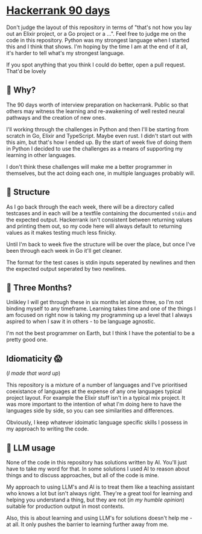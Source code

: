 # [Hackerrank 90 days](https://www.hackerrank.com/interview/preparation-kits/three-month-preparation-kit/three-month-week-three/challenges)


Don't judge the layout of this repository in terms of "that's not how you lay out an Elixir project, or a Go project or a ...".  Feel free to judge me on the code in this repository. Python was my strongest language when I started this and I think that shows. I'm hoping by the time I am at the end of it all, it's harder to tell what's my strongest language.

If you spot anything that you think I could do better, open a pull request. That'd be lovely


## 🙋 Why?

The 90 days worth of interview preparation on hackerrank. Public so that others may witness the learning and re-awakening of well rested neural pathways and the creation of new ones.

I'll working through the challenges in Python and then I'll be starting from scratch in Go, Elixir and TypeScript. Maybe even rust. I didn't start out with this aim, but that's how I ended up.  By the start of week five of doing them in Python I decided to use the challenges as a means of supporting my learning in other languages.

I don't think these challenges will make me a better programmer in themselves, but the act doing each one, in multiple languages probably will. 


## 🧱 Structure

As I go back through the each week, there will be a directory called testcases and in each will be a textfile containing the documented `stdin` and the expected output. Hackerrank isn't consistent between returning values and printing them out, so my code here will always default to returning values as it makes testing much less finicky.

Until I'm back to week five the structure will be over the place, but once I've been through each week in Go it'll get cleaner.

The format for the test cases is stdin inputs seperated by newlines and then the expected output seperated by two newlines.

## 📅 Three Months?

Unlikley I will get through these in six months let alone three, so I'm not binding myself to any timeframe. Learning takes time and one of the things I am focused on right now is taking my programming up a level that I always aspired to when I saw it in others - to be language agnostic.

I'm not the best programmer on Earth, but I think I have the potential to be a pretty good one. 

## Idiomaticity 😱

(_I made that word up_)

This repository is a mixture of a number of languages and I've prioritised coexistance of languages at the expense of any one languages typical project layout. For example the Elixir stuff isn't in a typical mix project. It was more important to the intention of what I'm doing here to have the languages side by side, so you can see similarities and differences.

Obviously, I keep whatever idoimatic language specific skills I possess in my approach to writing the code.

## 🤖 LLM usage

None of the code in this repository has solutions written by AI. You'll just have to take my word for that. In some solutions I used AI to reason about things and to discuss approaches, but all of the code is mine.

My approach to using LLM's and AI is to treat them like a teaching assistant who knows a lot but isn't always right. They're a great tool for learning and helping you understand a thing, but they are not (_in my humble opinion_) suitable for production output in most contexts.

Also, this is about learning and using LLM's for solutions doesn't help me - at all. It only pushes the barrier to learning further away from me.